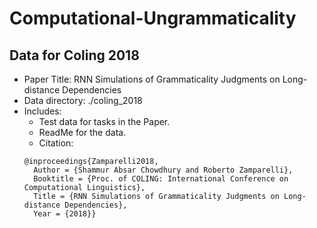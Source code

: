 # Computational-Ungrammaticality

## Data for Coling 2018
* Paper Title: RNN Simulations of Grammaticality Judgments on Long-distance Dependencies
* Data directory: ./coling_2018
* Includes:
  * Test data for tasks in the Paper.
  * ReadMe for the data.
  * Citation:
  ```
  @inproceedings{Zamparelli2018,
  	Author = {Shammur Absar Chowdhury and Roberto Zamparelli},
  	Booktitle = {Proc. of COLING: International Conference on Computational Linguistics},
  	Title = {RNN Simulations of Grammaticality Judgments on Long-distance Dependencies},
  	Year = {2018}}
  ```
